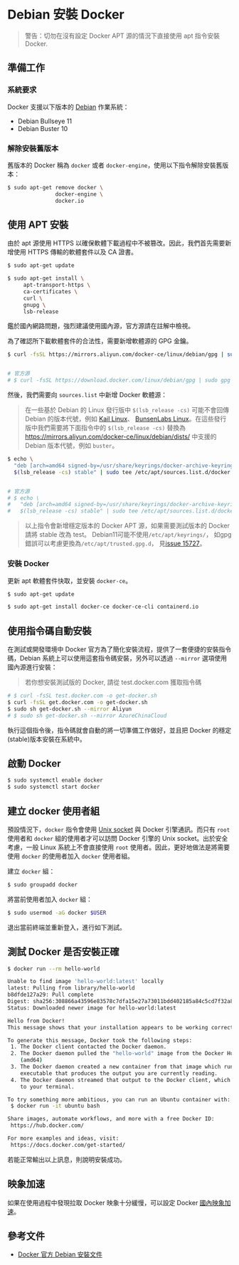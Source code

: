 # Debian 安裝 Docker

>警告：切勿在沒有設定 Docker APT 源的情況下直接使用 apt 指令安裝 Docker.

## 準備工作

### 系統要求

Docker 支援以下版本的 [Debian](https://www.debian.org/intro/about) 作業系統：

* Debian Bullseye 11
* Debian Buster 10

### 解除安裝舊版本

舊版本的 Docker 稱為 `docker` 或者 `docker-engine`，使用以下指令解除安裝舊版本：

```bash
$ sudo apt-get remove docker \
               docker-engine \
               docker.io
```

## 使用 APT 安裝

由於 apt 源使用 HTTPS 以確保軟體下載過程中不被篡改。因此，我們首先需要新增使用 HTTPS 傳輸的軟體套件以及 CA 證書。

```bash
$ sudo apt-get update

$ sudo apt-get install \
     apt-transport-https \
     ca-certificates \
     curl \
     gnupg \
     lsb-release
```

鑑於國內網路問題，強烈建議使用國內源，官方源請在註解中檢視。

為了確認所下載軟體套件的合法性，需要新增軟體源的 GPG 金鑰。

```bash
$ curl -fsSL https://mirrors.aliyun.com/docker-ce/linux/debian/gpg | sudo gpg --dearmor -o /usr/share/keyrings/docker-archive-keyring.gpg


# 官方源
# $ curl -fsSL https://download.docker.com/linux/debian/gpg | sudo gpg --dearmor -o /usr/share/keyrings/docker-archive-keyring.gpg
```

然後，我們需要向 `sources.list` 中新增 Docker 軟體源：

> 在一些基於 Debian 的 Linux 發行版中 `$(lsb_release -cs)` 可能不會回傳 Debian 的版本代號，例如 [Kail Linux](https://www.kali.org/docs/policy/kali-linux-relationship-with-debian/)、 [BunsenLabs Linux](https://www.bunsenlabs.org/)。在這些發行版中我們需要將下面指令中的 `$(lsb_release -cs)` 替換為 https://mirrors.aliyun.com/docker-ce/linux/debian/dists/ 中支援的 Debian 版本代號，例如 `buster`。

```bash
$ echo \
  "deb [arch=amd64 signed-by=/usr/share/keyrings/docker-archive-keyring.gpg] https://mirrors.aliyun.com/docker-ce/linux/debian \
  $(lsb_release -cs) stable" | sudo tee /etc/apt/sources.list.d/docker.list > /dev/null


# 官方源
# $ echo \
#   "deb [arch=amd64 signed-by=/usr/share/keyrings/docker-archive-keyring.gpg] https://download.docker.com/linux/debian \
#   $(lsb_release -cs) stable" | sudo tee /etc/apt/sources.list.d/docker.list > /dev/null

```

>以上指令會新增穩定版本的 Docker APT 源，如果需要測試版本的 Docker 請將 stable 改為 test。 Debian11可能不使用`/etc/apt/keyrings/`， 如gpg錯誤可以考慮更換為`/etc/apt/trusted.gpg.d`， 見[issue 15727](https://github.com/docker/docs/issues/15727)。

### 安裝 Docker

更新 apt 軟體套件快取，並安裝 `docker-ce`。

```bash
$ sudo apt-get update

$ sudo apt-get install docker-ce docker-ce-cli containerd.io
```

## 使用指令碼自動安裝

在測試或開發環境中 Docker 官方為了簡化安裝流程，提供了一套便捷的安裝指令碼，Debian 系統上可以使用這套指令碼安裝，另外可以透過 `--mirror` 選項使用國內源進行安裝：

> 若你想安裝測試版的 Docker, 請從 test.docker.com 獲取指令碼

```bash
# $ curl -fsSL test.docker.com -o get-docker.sh
$ curl -fsSL get.docker.com -o get-docker.sh
$ sudo sh get-docker.sh --mirror Aliyun
# $ sudo sh get-docker.sh --mirror AzureChinaCloud
```

執行這個指令後，指令碼就會自動的將一切準備工作做好，並且把 Docker 的穩定(stable)版本安裝在系統中。

## 啟動 Docker

```bash
$ sudo systemctl enable docker
$ sudo systemctl start docker
```

## 建立 docker 使用者組

預設情況下，`docker` 指令會使用 [Unix socket](https://en.wikipedia.org/wiki/Unix_domain_socket) 與 Docker 引擎通訊。而只有 `root` 使用者和 `docker` 組的使用者才可以訪問 Docker 引擎的 Unix socket。出於安全考慮，一般 Linux 系統上不會直接使用 `root` 使用者。因此，更好地做法是將需要使用 `docker` 的使用者加入 `docker` 使用者組。

建立 `docker` 組：

```bash
$ sudo groupadd docker
```

將當前使用者加入 `docker` 組：

```bash
$ sudo usermod -aG docker $USER
```

退出當前終端並重新登入，進行如下測試。

## 測試 Docker 是否安裝正確

```bash
$ docker run --rm hello-world

Unable to find image 'hello-world:latest' locally
latest: Pulling from library/hello-world
b8dfde127a29: Pull complete
Digest: sha256:308866a43596e83578c7dfa15e27a73011bdd402185a84c5cd7f32a88b501a24
Status: Downloaded newer image for hello-world:latest

Hello from Docker!
This message shows that your installation appears to be working correctly.

To generate this message, Docker took the following steps:
 1. The Docker client contacted the Docker daemon.
 2. The Docker daemon pulled the "hello-world" image from the Docker Hub.
    (amd64)
 3. The Docker daemon created a new container from that image which runs the
    executable that produces the output you are currently reading.
 4. The Docker daemon streamed that output to the Docker client, which sent it
    to your terminal.

To try something more ambitious, you can run an Ubuntu container with:
 $ docker run -it ubuntu bash

Share images, automate workflows, and more with a free Docker ID:
 https://hub.docker.com/

For more examples and ideas, visit:
 https://docs.docker.com/get-started/
```

若能正常輸出以上訊息，則說明安裝成功。

## 映象加速

如果在使用過程中發現拉取 Docker 映象十分緩慢，可以設定 Docker [國內映象加速](mirror.md)。

## 參考文件

* [Docker 官方 Debian 安裝文件](https://docs.docker.com/install/linux/docker-ce/debian/)
